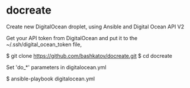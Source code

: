 # docreate
Create new DigitalOcean droplet, using Ansible and Digital Ocean API V2

Get your API token from DigitalOcean and put it to the ~/.ssh/digital_ocean_token file,

$ git clone https://github.com/bashkatov/docreate.git
$ cd docreate

Set 'do_*' parameters in digitalocean.yml

$ ansible-playbook digitalocean.yml
